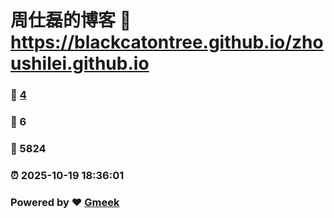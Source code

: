 # 周仕磊的博客 :link: https://blackcatontree.github.io/zhoushilei.github.io 
### :page_facing_up: [4](https://blackcatontree.github.io/zhoushilei.github.io/tag.html) 
### :speech_balloon: 6 
### :hibiscus: 5824 
### :alarm_clock: 2025-10-19 18:36:01 
### Powered by :heart: [Gmeek](https://github.com/Meekdai/Gmeek)
